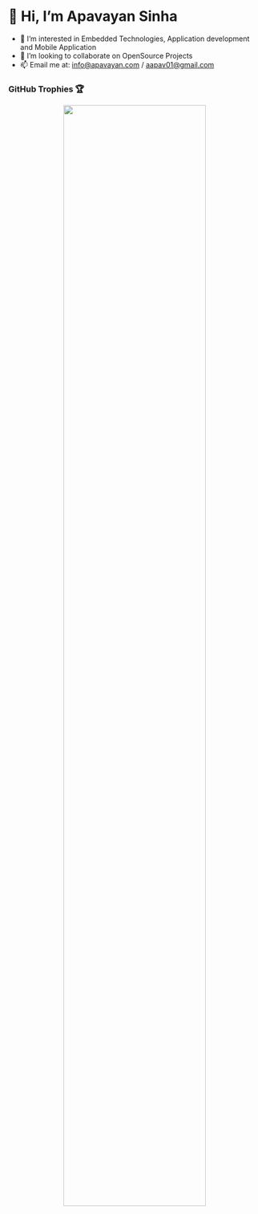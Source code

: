 # 👋 Hi, I’m Apavayan Sinha
- 👀 I’m interested in Embedded Technologies, Application development and Mobile Application
- 💞️ I’m looking to collaborate on OpenSource Projects
- 📫 Email me at: info@apavayan.com / aapav01@gmail.com

### GitHub Trophies 🏆
<p align="center">
  <a href="https://github.com/lucthienphong1120/github-trophies" target="_blank">
    <img width="75%" src="https://github-trophies.vercel.app/?username=aapav01&column=4&margin-w=15&margin-h=15&no-bg=true&no-frame=true&theme=algolia"/>
  </a>
</p>
